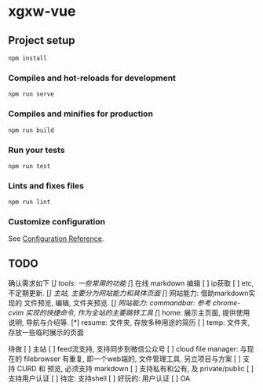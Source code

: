 # xgxw-vue

## Project setup
```
npm install
```

### Compiles and hot-reloads for development
```
npm run serve
```

### Compiles and minifies for production
```
npm run build
```

### Run your tests
```
npm run test
```

### Lints and fixes files
```
npm run lint
```

### Customize configuration
See [Configuration Reference](https://cli.vuejs.org/config/).

## TODO
确认需求如下
[*] tools: 一些常用的功能
  [*] 在线 markdown 编辑
  [ ] ip获取
  [ ] etc, 不定期更新.
[*] 主站, 主要分为网站能力和具体页面
  [*] 网站能力: 借助markdown实现的 文件预览, 编辑, 文件夹预览.
  [*] 网站能力: commandbar: 参考 chrome-cvim 实现的快捷命令, 作为全站的主要跳转工具
  [*] home: 展示主页面, 提供使用说明, 导航与介绍等.
  [*] resume: 文件夹, 存放多种用途的简历
  [ ] temp: 文件夹, 存放一些临时展示的页面

待做
[ ] 主站
  [ ] feed流支持, 支持同步到微信公众号
[ ] cloud file manager: 与现在的 filebrowser 有重复, 即一个web端的, 文件管理工具, 另立项目与方案
  [ ] 支持 CURD 和 预览, 必须支持 markdown
  [ ] 支持私有和公有, 及 private/public
  [ ] 支持用户认证
  [ ] 待定: 支持shell
[ ] 好玩的: 用户认证
  [ ] OA
